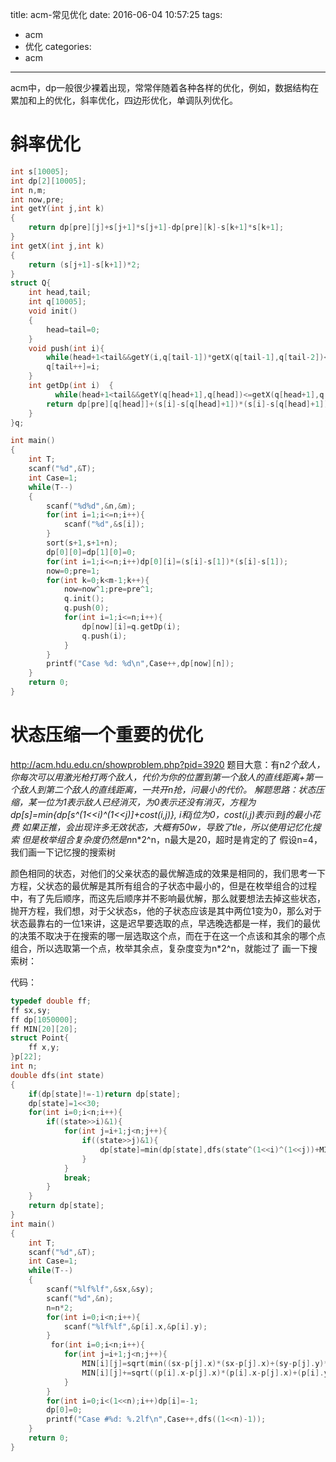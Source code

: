 title: acm-常见优化
date: 2016-06-04 10:57:25
tags:
- acm
- 优化
categories:
- acm
---

acm中，dp一般很少裸着出现，常常伴随着各种各样的优化，例如，数据结构在累加和上的优化，斜率优化，四边形优化，单调队列优化。

<!-- more -->

# 斜率优化
```c++
int s[10005];
int dp[2][10005];
int n,m;
int now,pre;
int getY(int j,int k)
{
    return dp[pre][j]+s[j+1]*s[j+1]-dp[pre][k]-s[k+1]*s[k+1];
}
int getX(int j,int k)
{
    return (s[j+1]-s[k+1])*2;
}
struct Q{
    int head,tail;
    int q[10005];
    void init()
    {
        head=tail=0;
    }
    void push(int i){
      	while(head+1<tail&&getY(i,q[tail-1])*getX(q[tail-1],q[tail-2])<=getY(q[tail-1],q[tail-2])*getX(i,q[tail-1]))tail--;
        q[tail++]=i;
    }
    int getDp(int i)  {
 	      while(head+1<tail&&getY(q[head+1],q[head])<=getX(q[head+1],q[head])*s[i])head++;
        return dp[pre][q[head]]+(s[i]-s[q[head]+1])*(s[i]-s[q[head]+1]);
    }
}q;

int main()
{
    int T;
    scanf("%d",&T);
    int Case=1;
    while(T--)
    {
        scanf("%d%d",&n,&m);
        for(int i=1;i<=n;i++){
            scanf("%d",&s[i]);
        }
        sort(s+1,s+1+n);
        dp[0][0]=dp[1][0]=0;
        for(int i=1;i<=n;i++)dp[0][i]=(s[i]-s[1])*(s[i]-s[1]);
        now=0;pre=1;
        for(int k=0;k<m-1;k++){
            now=now^1;pre=pre^1;
            q.init();
            q.push(0);
            for(int i=1;i<=n;i++){
                dp[now][i]=q.getDp(i);
                q.push(i);
            }
        }
        printf("Case %d: %d\n",Case++,dp[now][n]);
    }
    return 0;
}
```
# 状态压缩一个重要的优化
http://acm.hdu.edu.cn/showproblem.php?pid=3920
题目大意：有n*2个敌人，你每次可以用激光枪打两个敌人，代价为你的位置到第一个敌人的直线距离+第一个敌人到第二个敌人的直线距离，一共开n抢，问最小的代价。
解题思路：状态压缩，某一位为1表示敌人已经消灭，为0表示还没有消灭，方程为dp[s]=min{dp[s^(1<<i)^(1<<j)]+cost(i,j)},
i和j位为0，cost(i,j)表示i到j的最小花费
如果正推，会出现许多无效状态，大概有50w，导致了tle，所以使用记忆化搜索
但是枚举组合复杂度仍然是n*n*2^n，n最大是20，超时是肯定的了
假设n=4，我们画一下记忆搜的搜索树

颜色相同的状态，对他们的父亲状态的最优解造成的效果是相同的，我们思考一下方程，父状态的最优解是其所有组合的子状态中最小的，但是在枚举组合的过程中，有了先后顺序，而这先后顺序并不影响最优解，那么就要想法去掉这些状态，抛开方程，我们想，对于父状态s，他的子状态应该是其中两位1变为0，那么对于状态最靠右的一位1来讲，这是迟早要选取的点，早选晚选都是一样，我们的最优的决策不取决于在搜索的哪一层选取这个点，而在于在这一个点该和其余的哪个点组合，所以选取第一个点，枚举其余点，复杂度变为n*2^n，就能过了
画一下搜索树：

代码：
```c++
typedef double ff;
ff sx,sy;
ff dp[1050000];
ff MIN[20][20];
struct Point{
    ff x,y;
}p[22];
int n;
double dfs(int state)
{
    if(dp[state]!=-1)return dp[state];
    dp[state]=1<<30;
    for(int i=0;i<n;i++){
        if((state>>i)&1){
            for(int j=i+1;j<n;j++){
                if((state>>j)&1){
                    dp[state]=min(dp[state],dfs(state^(1<<i)^(1<<j))+MIN[i][j]);
                }
            }
            break;
        }
    }
    return dp[state];
}
int main()
{
    int T;
    scanf("%d",&T);
    int Case=1;
    while(T--)
    {
        scanf("%lf%lf",&sx,&sy);
        scanf("%d",&n);
        n=n*2;
        for(int i=0;i<n;i++){
            scanf("%lf%lf",&p[i].x,&p[i].y);
        }
         for(int i=0;i<n;i++){
            for(int j=i+1;j<n;j++){
                MIN[i][j]=sqrt(min((sx-p[j].x)*(sx-p[j].x)+(sy-p[j].y)*(sy-p[j].y),(sx-p[i].x)*(sx-p[i].x)+(sy-p[i].y)*(sy-p[i].y)));
                MIN[i][j]+=sqrt((p[i].x-p[j].x)*(p[i].x-p[j].x)+(p[i].y-p[j].y)*(p[i].y-p[j].y));
            }
        }
        for(int i=0;i<(1<<n);i++)dp[i]=-1;
        dp[0]=0;
        printf("Case #%d: %.2lf\n",Case++,dfs((1<<n)-1));
    }
    return 0;
}
```

